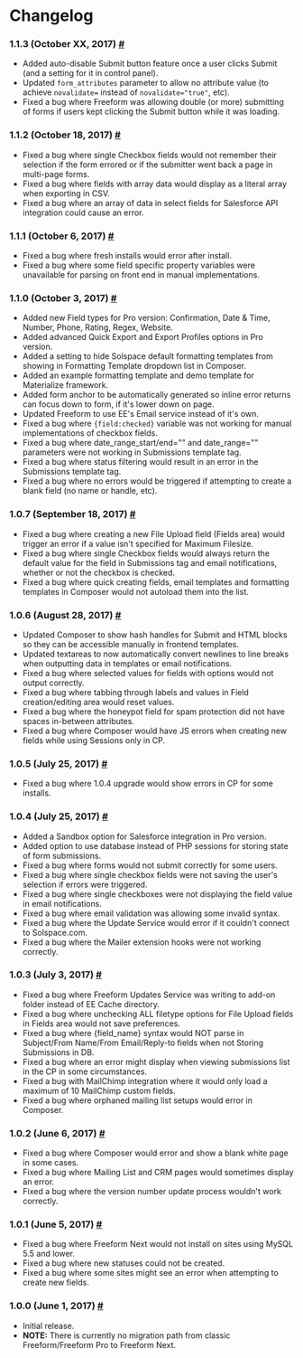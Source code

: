 # Changelog

### 1.1.3 (October XX, 2017) <a href="#v1-1-3" id="v1-1-3" class="docs-anchor">#</a>
* Added auto-disable Submit button feature once a user clicks Submit (and a setting for it in control panel).
* Updated `form_attributes` parameter to allow no attribute value (to achieve `novalidate=` instead of `novalidate="true"`, etc).
* Fixed a bug where Freeform was allowing double (or more) submitting of forms if users kept clicking the Submit button while it was loading.

### 1.1.2 (October 18, 2017) <a href="#v1-1-2" id="v1-1-2" class="docs-anchor">#</a>
* Fixed a bug where single Checkbox fields would not remember their selection if the form errored or if the submitter went back a page in multi-page forms.
* Fixed a bug where fields with array data would display as a literal array when exporting in CSV.
* Fixed a bug where an array of data in select fields for Salesforce API integration could cause an error.

### 1.1.1 (October 6, 2017) <a href="#v1-1-1" id="v1-1-1" class="docs-anchor">#</a>
* Fixed a bug where fresh installs would error after install.
* Fixed a bug where some field specific property variables were unavailable for parsing on front end in manual implementations.

### 1.1.0 (October 3, 2017) <a href="#v1-1-0" id="v1-1-0" class="docs-anchor">#</a>
* Added new Field types for Pro version: Confirmation, Date & Time, Number, Phone, Rating, Regex, Website.
* Added advanced Quick Export and Export Profiles options in Pro version.
* Added a setting to hide Solspace default formatting templates from showing in Formatting Template dropdown list in Composer.
* Added an example formatting template and demo template for Materialize framework.
* Added form anchor to be automatically generated so inline error returns can focus down to form, if it's lower down on page.
* Updated Freeform to use EE's Email service instead of it's own.
* Fixed a bug where `{field:checked}` variable was not working for manual implementations of checkbox fields.
* Fixed a bug where date_range_start/end="" and date_range="" parameters were not working in Submissions template tag.
* Fixed a bug where status filtering would result in an error in the Submissions template tag.
* Fixed a bug where no errors would be triggered if attempting to create a blank field (no name or handle, etc).

### 1.0.7 (September 18, 2017) <a href="#v1-0-7" id="v1-0-7" class="docs-anchor">#</a>
* Fixed a bug where creating a new File Upload field (Fields area) would trigger an error if a value isn't specified for Maximum Filesize.
* Fixed a bug where single Checkbox fields would always return the default value for the field in Submissions tag and email notifications, whether or not the checkbox is checked.
* Fixed a bug where quick creating fields, email templates and formatting templates in Composer would not autoload them into the list.

### 1.0.6 (August 28, 2017) <a href="#v1-0-6" id="v1-0-6" class="docs-anchor">#</a>
* Updated Composer to show hash handles for Submit and HTML blocks so they can be accessible manually in frontend templates.
* Updated textareas to now automatically convert newlines to line breaks when outputting data in templates or email notifications.
* Fixed a bug where selected values for fields with options would not output correctly.
* Fixed a bug where tabbing through labels and values in Field creation/editing area would reset values.
* Fixed a bug where the honeypot field for spam protection did not have spaces in-between attributes.
* Fixed a bug where Composer would have JS errors when creating new fields while using Sessions only in CP.

### 1.0.5 (July 25, 2017) <a href="#v1-0-5" id="v1-0-5" class="docs-anchor">#</a>
* Fixed a bug where 1.0.4 upgrade would show errors in CP for some installs.

### 1.0.4 (July 25, 2017) <a href="#v1-0-4" id="v1-0-4" class="docs-anchor">#</a>
* Added a Sandbox option for Salesforce integration in Pro version.
* Added option to use database instead of PHP sessions for storing state of form submissions.
* Fixed a bug where forms would not submit correctly for some users.
* Fixed a bug where single checkbox fields were not saving the user's selection if errors were triggered.
* Fixed a bug where single checkboxes were not displaying the field value in email notifications.
* Fixed a bug where email validation was allowing some invalid syntax.
* Fixed a bug where the Update Service would error if it couldn't connect to Solspace.com.
* Fixed a bug where the Mailer extension hooks were not working correctly.

### 1.0.3 (July 3, 2017) <a href="#v1-0-3" id="v1-0-3" class="docs-anchor">#</a>
* Fixed a bug where Freeform Updates Service was writing to add-on folder instead of EE Cache directory.
* Fixed a bug where unchecking ALL filetype options for File Upload fields in Fields area would not save preferences.
* Fixed a bug where {field_name} syntax would NOT parse in Subject/From Name/From Email/Reply-to fields when not Storing Submissions in DB.
* Fixed a bug where an error might display when viewing submissions list in the CP in some circumstances.
* Fixed a bug with MailChimp integration where it would only load a maximum of 10 MailChimp custom fields.
* Fixed a bug where orphaned mailing list setups would error in Composer.

### 1.0.2 (June 6, 2017) <a href="#v1-0-2" id="v1-0-2" class="docs-anchor">#</a>
* Fixed a bug where Composer would error and show a blank white page in some cases.
* Fixed a bug where Mailing List and CRM pages would sometimes display an error.
* Fixed a bug where the version number update process wouldn't work correctly.

### 1.0.1 (June 5, 2017) <a href="#v1-0-1" id="v1-0-1" class="docs-anchor">#</a>
* Fixed a bug where Freeform Next would not install on sites using MySQL 5.5 and lower.
* Fixed a bug where new statuses could not be created.
* Fixed a bug where some sites might see an error when attempting to create new fields.

### 1.0.0 (June 1, 2017) <a href="#v1-0-0" id="v1-0-0" class="docs-anchor">#</a>
* Initial release.
* **NOTE:** There is currently no migration path from classic Freeform/Freeform Pro to Freeform Next.
